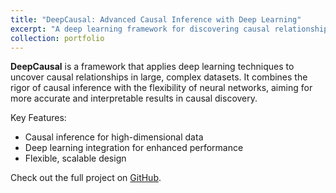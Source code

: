 ```yaml
---
title: "DeepCausal: Advanced Causal Inference with Deep Learning"
excerpt: "A deep learning framework for discovering causal relationships in complex datasets<br/><img src='https://raw.githubusercontent.com/franciscorichter/deepCausal/main/logo.png' style='width: 500px; height: 500px;'>"
collection: portfolio
---
```


**DeepCausal** is a framework that applies deep learning techniques to uncover causal relationships in large, complex datasets. It combines the rigor of causal inference with the flexibility of neural networks, aiming for more accurate and interpretable results in causal discovery.

Key Features:
- Causal inference for high-dimensional data
- Deep learning integration for enhanced performance
- Flexible, scalable design

Check out the full project on [GitHub](https://github.com/franciscorichter/deepCausal).
